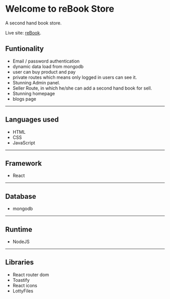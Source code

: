 # Welcome to reBook Store

A second hand book store.

Live site: [reBook](https://rebook-29916.web.app/).

## Funtionality
- Email / password authentication
- dynamic data load from mongodb
- user can buy product and pay
- private routes which means only logged in users can see it.
- Stunning Admin panel.
- Seller Route, in which he/she can add a second hand book for sell.
- Stunning homepage
- blogs page

----


## Languages used
- HTML
- CSS
- JavaScript


----------------


## Framework
- React
--------------------------------
## Database
- mongodb
---
## Runtime
- NodeJS
--------------------------------
## Libraries
- React router dom
- Toastify
- React icons
- LottyFiles
